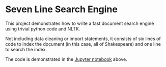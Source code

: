# Seven Line Search Engine
This project demonstrates how to write a fast document search engine using trivial python code and NLTK.

Not including data cleaning or import statements, it consists of six lines of code to index the document (in this case, all of Shakespeare) and one line to search the index.

The code is demonstrated in the [Jupyter notebook](https://github.com/jeremyadamsfisher/7-line-search-engine/blob/master/Searchspeare.ipynb) above.
